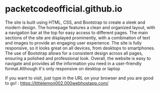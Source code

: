 # packetcodeofficial.github.io

The site is built using HTML, CSS, and Bootstrap to create a sleek and modern design. The homepage features a clean and organized layout, with a navigation bar at the top for easy access to different pages. The main sections of the site are displayed prominently, with a combination of text and images to provide an engaging user experience. The site is fully responsive, so it looks great on all devices, from desktops to smartphones. The use of Bootstrap allows for a consistent design across all pages, ensuring a polished and professional look. Overall, the website is easy to navigate and provides all the information you need in a user-friendly format.Although it's only responsive on desktop or laptop 

If you want to visit, just type in the URL on your browser and you are good to go! : https://littlelemon002.000webhostapp.com/
